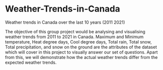 # Weather-Trends-in-Canada
Weather trends in Canada over the last 10 years (2011 2021)


The objective of this group project would be analysing and visualising weather trends from 2011 to 2021 in Canada. Maximum and Minimum temperature, Heat degree days, Cool degree days, Total rain, Total snow, Total precipitation, and snow on the ground are the attributes of the dataset which will cover in this project to visually answer our set of questions. Apart from this, we will demonstrate how the actual weather trends differ from the expected weather trends.
